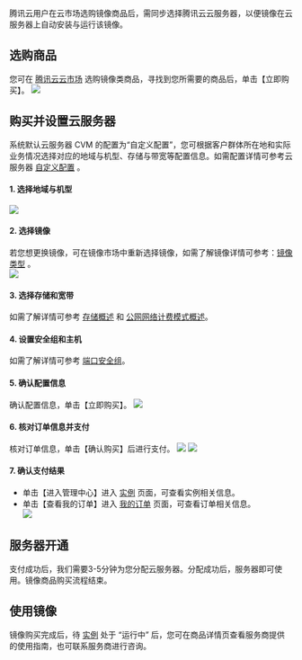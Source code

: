 腾讯云用户在云市场选购镜像商品后，需同步选择腾讯云云服务器，以便镜像在云服务器上自动安装与运行该镜像。
   

## 选购商品   
您可在 [腾讯云云市场](https://market.cloud.tencent.com/categories?dt=image) 选购镜像类商品，寻找到您所需要的商品后，单击【立即购买】。
![](https://main.qcloudimg.com/raw/c6d32e6c48246886964fcf6658782a61.png) 

## 购买并设置云服务器    
系统默认云服务器 CVM 的配置为“自定义配置”，您可根据客户群体所在地和实际业务情况选择对应的地域与机型、存储与带宽等配置信息。如需配置详情可参考云服务器 [自定义配置](https://cloud.tencent.com/document/product/213/15373) 。

#### 1. 选择地域与机型 
![](https://main.qcloudimg.com/raw/264a585d5cec62daf313fa95fa75791c.png)

#### 2. 选择镜像   
若您想更换镜像，可在镜像市场中重新选择镜像，如需了解镜像详情可参考：[镜像类型](https://console.qcloud.com/cvm) 。   
![](https://main.qcloudimg.com/raw/556289be4d64d327f7d65ef1f6f483e3.png)  

#### 3. 选择存储和宽带 
如需了解详情可参考 [存储概述](https://cloud.tencent.com/document/product/213/4952) 和 [公网网络计费模式概述](https://cloud.tencent.com/document/product/213/10578)。

#### 4. 设置安全组和主机
如需了解详情可参考 [端口安全组](https://cloud.tencent.com/document/product/213/2502)。

#### 5. 确认配置信息
确认配置信息，单击【立即购买】。
![](https://main.qcloudimg.com/raw/be98aa220a8d445a2a25f5da0693964f.png)    

#### 6. 核对订单信息并支付 
核对订单信息，单击【确认购买】后进行支付。
![](https://main.qcloudimg.com/raw/f987397bf4dae9bdd0b03023dd39b36f.png)
![](https://main.qcloudimg.com/raw/521f409733111a7f03a139b1013c6713.png)

#### 7. 确认支付结果                               
- 单击【进入管理中心】进入 [实例](https://console.cloud.tencent.com/cvm/index) 页面，可查看实例相关信息。       
- 单击【查看我的订单】进入 [我的订单](https://console.cloud.tencent.com/deal?payMode=1) 页面，可查看订单相关信息。         
![](https://main.qcloudimg.com/raw/8b870fee66eceedf94599623172a2e20.png)      

## 服务器开通
支付成功后，我们需要3-5分钟为您分配云服务器。分配成功后，服务器即可使用。镜像商品购买流程结束。

## 使用镜像  
镜像购买完成后，待 [实例](https://console.cloud.tencent.com/cvm/index) 处于 “运行中” 后，您可在商品详情页查看服务商提供的使用指南，也可联系服务商进行咨询。

